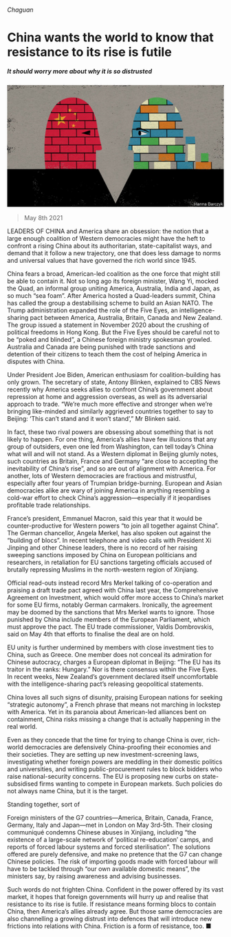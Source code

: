 ###### Chaguan

# China wants the world to know that resistance to its rise is futile 

##### It should worry more about why it is so distrusted 

![image](images/20210508_CND000_0.jpg) 

> May 8th 2021 

LEADERS OF CHINA and America share an obsession: the notion that a large enough coalition of Western democracies might have the heft to confront a rising China about its authoritarian, state-capitalist ways, and demand that it follow a new trajectory, one that does less damage to norms and universal values that have governed the rich world since 1945.

China fears a broad, American-led coalition as the one force that might still be able to contain it. Not so long ago its foreign minister, Wang Yi, mocked the Quad, an informal group uniting America, Australia, India and Japan, as so much “sea foam”. After America hosted a Quad-leaders summit, China has called the group a destabilising scheme to build an Asian NATO. The Trump administration expanded the role of the Five Eyes, an intelligence-sharing pact between America, Australia, Britain, Canada and New Zealand. The group issued a statement in November 2020 about the crushing of political freedoms in Hong Kong. But the Five Eyes should be careful not to be “poked and blinded”, a Chinese foreign ministry spokesman growled. Australia and Canada are being punished with trade sanctions and detention of their citizens to teach them the cost of helping America in disputes with China.


Under President Joe Biden, American enthusiasm for coalition-building has only grown. The secretary of state, Antony Blinken, explained to CBS News recently why America seeks allies to confront China’s government about repression at home and aggression overseas, as well as its adversarial approach to trade. “We’re much more effective and stronger when we’re bringing like-minded and similarly aggrieved countries together to say to Beijing: ‘This can’t stand and it won’t stand’,” Mr Blinken said.

In fact, these two rival powers are obsessing about something that is not likely to happen. For one thing, America’s allies have few illusions that any group of outsiders, even one led from Washington, can tell today’s China what will and will not stand. As a Western diplomat in Beijing glumly notes, such countries as Britain, France and Germany “are close to accepting the inevitability of China’s rise”, and so are out of alignment with America. For another, lots of Western democracies are fractious and mistrustful, especially after four years of Trumpian bridge-burning. European and Asian democracies alike are wary of joining America in anything resembling a cold-war effort to check China’s aggression—especially if it jeopardises profitable trade relationships.

France’s president, Emmanuel Macron, said this year that it would be counter-productive for Western powers “to join all together against China”. The German chancellor, Angela Merkel, has also spoken out against the “building of blocs”. In recent telephone and video calls with President Xi Jinping and other Chinese leaders, there is no record of her raising sweeping sanctions imposed by China on European politicians and researchers, in retaliation for EU sanctions targeting officials accused of brutally repressing Muslims in the north-western region of Xinjiang.

Official read-outs instead record Mrs Merkel talking of co-operation and praising a draft trade pact agreed with China last year, the Comprehensive Agreement on Investment, which would offer more access to China’s market for some EU firms, notably German carmakers. Ironically, the agreement may be doomed by the sanctions that Mrs Merkel wants to ignore. Those punished by China include members of the European Parliament, which must approve the pact. The EU trade commissioner, Valdis Dombrovskis, said on May 4th that efforts to finalise the deal are on hold.

EU unity is further undermined by members with close investment ties to China, such as Greece. One member does not conceal its admiration for Chinese autocracy, charges a European diplomat in Beijing: “The EU has its traitor in the ranks: Hungary.” Nor is there consensus within the Five Eyes. In recent weeks, New Zealand’s government declared itself uncomfortable with the intelligence-sharing pact’s releasing geopolitical statements.

China loves all such signs of disunity, praising European nations for seeking “strategic autonomy”, a French phrase that means not marching in lockstep with America. Yet in its paranoia about American-led alliances bent on containment, China risks missing a change that is actually happening in the real world.

Even as they concede that the time for trying to change China is over, rich-world democracies are defensively China-proofing their economies and their societies. They are setting up new investment-screening laws, investigating whether foreign powers are meddling in their domestic politics and universities, and writing public-procurement rules to block bidders who raise national-security concerns. The EU is proposing new curbs on state-subsidised firms wanting to compete in European markets. Such policies do not always name China, but it is the target.

Standing together, sort of

Foreign ministers of the G7 countries—America, Britain, Canada, France, Germany, Italy and Japan—met in London on May 3rd-5th. Their closing communiqué condemns Chinese abuses in Xinjiang, including “the existence of a large-scale network of ‘political re-education’ camps, and reports of forced labour systems and forced sterilisation”. The solutions offered are purely defensive, and make no pretence that the G7 can change Chinese policies. The risk of importing goods made with forced labour will have to be tackled through “our own available domestic means”, the ministers say, by raising awareness and advising businesses.

Such words do not frighten China. Confident in the power offered by its vast market, it hopes that foreign governments will hurry up and realise that resistance to its rise is futile. If resistance means forming blocs to contain China, then America’s allies already agree. But those same democracies are also channelling a growing distrust into defences that will introduce new frictions into relations with China. Friction is a form of resistance, too. ■


